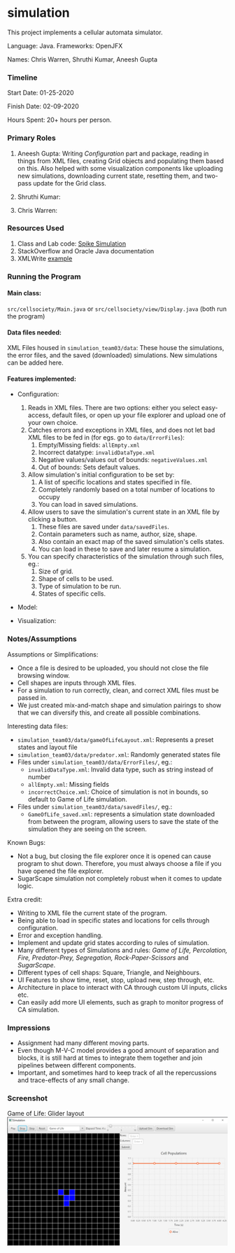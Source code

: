 simulation
====

This project implements a cellular automata simulator.

Language: Java. Frameworks: OpenJFX

Names: Chris Warren, Shruthi Kumar, Aneesh Gupta

### Timeline

Start Date: 01-25-2020

Finish Date: 02-09-2020

Hours Spent: 20+ hours per person.

### Primary Roles
1. Aneesh Gupta: Writing _Configuration_ part and package, reading in things from XML files, creating Grid objects and populating them based on this. Also helped with some visualization components like uploading new simulations, downloading current state, resetting them, and two-pass update for the Grid class.

2. Shruthi Kumar:

3. Chris Warren:

### Resources Used
1. Class and Lab code: [Spike Simulation](https://coursework.cs.duke.edu/compsci308_2020spring/spike_simulation)
2. StackOverflow and Oracle Java documentation
3. XMLWrite [example](https://examples.javacodegeeks.com/core-java/xml/parsers/documentbuilderfactory/create-xml-file-in-java-using-dom-parser-example/)



### Running the Program

#### Main class: 
`src/cellsociety/Main.java` or `src/cellsociety/view/Display.java` (both run the program)

#### Data files needed: 
XML Files housed in `simulation_team03/data`: These house the simulations, the error files, and the saved (downloaded) simulations. New simulations can be added here.

#### Features implemented:
- Configuration:
  1. Reads in XML files. There are two options: either you select easy-access, default files, or open up your file explorer and upload one of your own choice.
  2. Catches errors and exceptions in XML files, and does not let bad XML files to be fed in (for egs. go to `data/ErrorFiles`):
     1. Empty/Missing fields: `allEmpty.xml`
     2. Incorrect datatype: `invalidDataType.xml`
     3. Negative values/values out of bounds: `negativeValues.xml`
     4. Out of bounds: Sets default values.
  3. Allow simulation's initial configuration to be set by:
     1. A list of specific locations and states specified in file.
     2. Completely randomly based on a total number of locations to occupy
     3. You can load in saved simulations.
  4. Allow users to save the simulation's current state in an XML file by clicking a button.
     1. These files are saved under `data/savedFiles`.
     2. Contain parameters such as name, author, size, shape.
     3. Also contain an exact map of the saved simulation's cells states.
     4. You can load in these to save and later resume a simulation.
  5. You can specify characteristics of the simulation through such files, eg.:
     1. Size of grid.
     2. Shape of cells to be used.
     3. Type of simulation to be run.
     4. States of specific cells.
     
- Model:

- Visualization:



### Notes/Assumptions

Assumptions or Simplifications:
- Once a file is desired to be uploaded, you should not close the file browsing window.
- Cell shapes are inputs through XML files.
- For a simulation to run correctly, clean, and correct XML files must be passed in.
- We just created mix-and-match shape and simulation pairings to show that we can diversify this, and create all possible combinations.

Interesting data files: 
- `simulation_team03/data/gameOfLifeLayout.xml`: Represents a preset states and layout file
- `simulation_team03/data/predator.xml`: Randomly generated states file
- Files under `simulation_team03/data/ErrorFiles/`, eg.:
  - `invalidDataType.xml`: Invalid data type, such as string instead of number
  - `allEmpty.xml`: Missing fields
  - `incorrectChoice.xml`: Choice of simulation is not in bounds, so default to Game of Life simulation.
- Files under `simulation_team03/data/savedFiles/`, eg.:
  - `GameOfLife_saved.xml`: represents a simulation state downloaded from between the program, allowing users to save the state of the simulation they are seeing on the screen.

Known Bugs:
- Not a bug, but closing the file explorer once it is opened can cause program to shut down. Therefore, you must always choose a file if you have opened the file explorer.
- SugarScape simulation not completely robust when it comes to update logic.

Extra credit:
- Writing to XML file the current state of the program.
- Being able to load in specific states and locations for cells through configuration.
- Error and exception handling.
- Implement and update grid states according to rules of simulation.
- Many different types of Simulations and rules: _Game of Life, Percolation, Fire, Predator-Prey, Segregation, Rock-Paper-Scissors_ and _SugarScape_.
- Different types of cell shaps: Square, Triangle, and Neighbours.
- UI Features to show time, reset, stop, upload new, step through, etc.
- Architecture in place to interact with CA through custom UI inputs, clicks etc.
- Can easily add more UI elements, such as graph to monitor progress of CA simulation.

### Impressions
- Assignment had many different moving parts.
- Even though M-V-C model provides a good amount of separation and blocks, it is still hard at times to integrate them
together and join pipelines between different components.
- Important, and sometimes hard to keep track of all the repercussions and trace-effects of any small change.

### Screenshot
Game of Life: Glider layout
![Game Of Life - Glider](data/screenshot.png)

